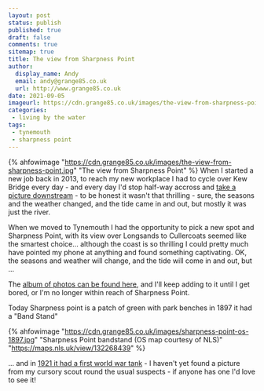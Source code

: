 ```yaml
---
layout: post
status: publish
published: true
draft: false
comments: true
sitemap: true
title: The view from Sharpness Point
author:
  display_name: Andy
  email: andy@grange85.co.uk
  url: http://www.grange85.co.uk
date: 2021-09-05
imageurl: https://cdn.grange85.co.uk/images/the-view-from-sharpness-point.jpg
categories:
 - living by the water
tags:
 - tynemouth
 - sharpness point
---
```

{% ahfowimage "https://cdn.grange85.co.uk/images/the-view-from-sharpness-point.jpg" "The view from Sharpness Point" %}
When I started a new job back in 2013, to reach my new workplace I had to cycle over Kew Bridge every day - and every day I'd stop half-way accross and [take a picture downstream](https://photos.app.goo.gl/WLZUpEz7W5GbPonv9) - to be honest it wasn't that thrilling - sure, the seasons and the weather changed, and the tide came in and out, but mostly it was just the river.

When we moved to Tynemouth I had the opportunity to pick a new spot and Sharpness Point, with its view over Longsands to Cullercoats seemed like the smartest choice... although the coast is so thrilling I could pretty much have pointed my phone at anything and found something captivating. OK, the seasons and weather will change, and the tide will come in and out, but ...

The [album of photos can be found here](https://photos.app.goo.gl/yjWodGEmWngm17jX6), and I'll keep adding to it until I get bored, or I'm no longer within reach of Sharpness Point.

Today Sharpness point is a patch of green with park benches in 1897 it had a "Band Stand"

{% ahfowimage "https://cdn.grange85.co.uk/images/sharpness-point-os-1897.jpg" "Sharpness Point bandstand (OS map courtesy of NLS)" "https://maps.nls.uk/view/132268439" %}

... and in [1921 it had a first world war tank](https://www.iwm.org.uk/memorials/item/memorial/34482) - I haven't yet found a picture from my cursory scout round the usual suspects - if anyone has one I'd love to see it!

